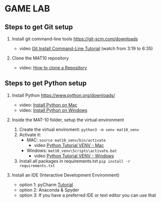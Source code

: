 # GAME LAB

## Steps to get Git setup

1. Install git command-line tools https://git-scm.com/downloads
	- video [Git Install Command-Line Tutorial](https://youtu.be/HVsySz-h9r4?t=199) (watch from 3:19 to 6:35) 

2. Clone the MAT10 repository
	- video: [How to clone a Repository](https://youtu.be/CKcqniGu3tA)


## Steps to get Python setup

1. Install Python https://www.python.org/downloads/
	- video: [Install Python on Mac](https://youtu.be/YYXdXT2l-Gg?t=85)
	- video: [Install Python on Windows](https://youtu.be/YYXdXT2l-Gg?t=362)

2. Inside the MAT-10 folder, setup the virtual environment
	1. Create the virtual enviroment: `python3 -m venv mat10_venv`
	2. Activate it: 
		+ MAC: `source mat10_venv/bin/activate`
			* video [Python Tutorial VENV - Mac](https://youtu.be/Kg1Yvry_Ydk?t=82)
		+ Windows: `mat10_venv\Scripts\activate.bat`
			* video [Python Tutorial VENV - Windows](https://youtu.be/APOPm01BVrk?t=115)
	3. Install all packages in requirements.txt `pip install -r requirements.txt`

3. Install an IDE (Interactive Development Environment)
	- option 1: pyCharm [Tutorial](https://youtu.be/HHcZbXsZtm0)
	- option 2: Anaconda & Spyder
	- option 3: If you have a preferred IDE or text editor you can use that

